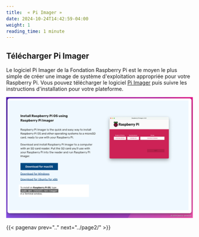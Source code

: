 ```yaml
---
title:  « Pi Imager »
date: 2024-10-24T14:42:59-04:00
weight: 1
reading_time: 1 minute
---
```


## Télécharger Pi Imager

Le logiciel Pi Imager de la Fondation Raspberry Pi est le moyen le plus simple de créer une image de système d'exploitation appropriée pour votre Raspberry Pi. Vous pouvez télécharger le logiciel [Pi Imager](https://www.raspberrypi.com/software/) puis suivre les instructions d'installation pour votre plateforme.

![Installation de Pi Imager](images/imager-install.png)

{{< pagenav prev=".." next="../page2/" >}}

